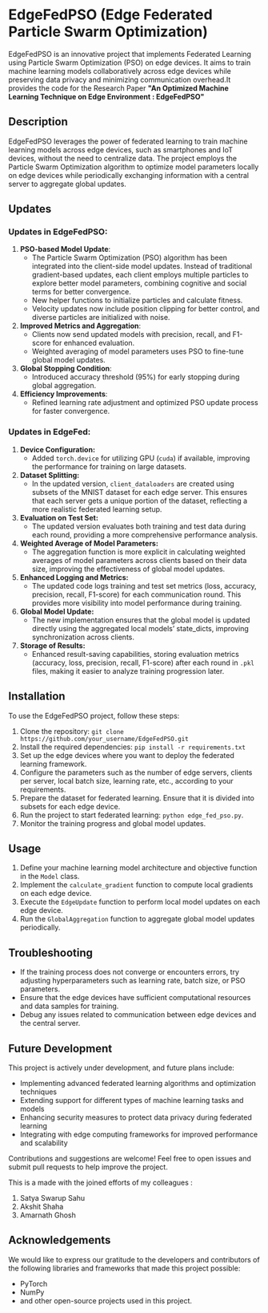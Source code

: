 # EdgeFedPSO (Edge Federated Particle Swarm Optimization)

EdgeFedPSO is an innovative project that implements Federated Learning using Particle Swarm Optimization (PSO) on edge devices. It aims to train machine learning models collaboratively across edge devices while preserving data privacy and minimizing communication overhead.It provides the code for the Research Paper **"An Optimized Machine Learning Technique on Edge Environment : EdgeFedPSO"** 

## Description

EdgeFedPSO leverages the power of federated learning to train machine learning models across edge devices, such as smartphones and IoT devices, without the need to centralize data. The project employs the Particle Swarm Optimization algorithm to optimize model parameters locally on edge devices while periodically exchanging information with a central server to aggregate global updates.

## Updates

### **Updates in EdgeFedPSO:**

1. **PSO-based Model Update**: 
   - The Particle Swarm Optimization (PSO) algorithm has been integrated into the client-side model updates. Instead of traditional gradient-based updates, each client employs      multiple particles to explore better model parameters, combining cognitive and social terms for better convergence.
   - New helper functions to initialize particles and calculate fitness.
   - Velocity updates now include position clipping for better control, and diverse particles are initialized with noise.
2. **Improved Metrics and Aggregation**:
   - Clients now send updated models with precision, recall, and F1-score for enhanced evaluation.
   - Weighted averaging of model parameters uses PSO to fine-tune global model updates.
3. **Global Stopping Condition**:
   - Introduced accuracy threshold (95%) for early stopping during global aggregation.
4. **Efficiency Improvements**:
   - Refined learning rate adjustment and optimized PSO update process for faster convergence.

### **Updates in EdgeFed:**
1. **Device Configuration:**
   - Added `torch.device` for utilizing GPU (`cuda`) if available, improving the performance for training on large datasets.
2. **Dataset Splitting:**
   - In the updated version, `client_dataloaders` are created using subsets of the MNIST dataset for each edge server. This ensures that each server gets a unique portion of the dataset, reflecting a more realistic federated learning setup.
3. **Evaluation on Test Set:**
   - The updated version evaluates both training and test data during each round, providing a more comprehensive performance analysis.
4. **Weighted Average of Model Parameters:**
   - The aggregation function is more explicit in calculating weighted averages of model parameters across clients based on their data size, improving the effectiveness of global model updates.
5. **Enhanced Logging and Metrics:**
   - The updated code logs training and test set metrics (loss, accuracy, precision, recall, F1-score) for each communication round. This provides more visibility into model performance during training.
6. **Global Model Update:**
   - The new implementation ensures that the global model is updated directly using the aggregated local models’ state_dicts, improving synchronization across clients.
7. **Storage of Results:**
   - Enhanced result-saving capabilities, storing evaluation metrics (accuracy, loss, precision, recall, F1-score) after each round in `.pkl` files, making it easier to analyze training progression later.


## Installation

To use the EdgeFedPSO project, follow these steps:

1. Clone the repository: `git clone https://github.com/your_username/EdgeFedPSO.git`
2. Install the required dependencies: `pip install -r requirements.txt`
3. Set up the edge devices where you want to deploy the federated learning framework.
4. Configure the parameters such as the number of edge servers, clients per server, local batch size, learning rate, etc., according to your requirements.
5. Prepare the dataset for federated learning. Ensure that it is divided into subsets for each edge device.
6. Run the project to start federated learning: `python edge_fed_pso.py`.
7. Monitor the training progress and global model updates.

## Usage

1. Define your machine learning model architecture and objective function in the `Model` class.
2. Implement the `calculate_gradient` function to compute local gradients on each edge device.
3. Execute the `EdgeUpdate` function to perform local model updates on each edge device.
4. Run the `GlobalAggregation` function to aggregate global model updates periodically.

## Troubleshooting

- If the training process does not converge or encounters errors, try adjusting hyperparameters such as learning rate, batch size, or PSO parameters.
- Ensure that the edge devices have sufficient computational resources and data samples for training.
- Debug any issues related to communication between edge devices and the central server.

## Future Development

This project is actively under development, and future plans include:

- Implementing advanced federated learning algorithms and optimization techniques
- Extending support for different types of machine learning tasks and models
- Enhancing security measures to protect data privacy during federated learning
- Integrating with edge computing frameworks for improved performance and scalability

Contributions and suggestions are welcome! Feel free to open issues and submit pull requests to help improve the project.

This is a made with the joined efforts of my colleagues :
1. Satya Swarup Sahu
2. Akshit Shaha
3. Amarnath Ghosh

## Acknowledgements

We would like to express our gratitude to the developers and contributors of the following libraries and frameworks that made this project possible:

- PyTorch
- NumPy
- and other open-source projects used in this project.
